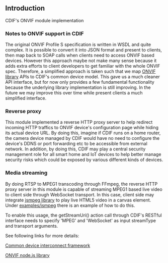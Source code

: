 Introduction
------------
CDIF's ONVIF module implementation

### Notes to ONVIF support in CDIF
The original ONVIF Profile S specification is written in WSDL and quite complex. It is possible to convert it into JSON format and present to clients, then map back to SOAP calls when clients need to access ONVIF based devices. However this approach maybe not make many sense because it adds extra efforts to client developers to get familiar with the whole ONVIF spec. Therefore, a simplified approach is taken such that we map [ONVIF library](https://github.com/agsh/onvif) APIs to CDIF's common device model. This gave us a much cleaner API interface, but for now only provides a few fundamental functionality because the underlying library implementation is still improving. In the future we may improve this over time while present clients a much simplified interface.

### Reverse proxy
This module implemented a reverse HTTP proxy server to help redirect incoming HTTP traffics to ONVIF device's configuration page while hiding its actual device URL. By doing this, imagine if CDIF runs on a home router, the camera device managed by CDIF would have no need to configure the device's DDNS or port forwarding etc to be accessible from external network. In addition, by doing this, CDIF may play a central security management role for all smart home and IoT devices to help better manage security risks which could be exposed by various different kinds of devices.

### Media streaming
By doing RTSP to MPEG1 transcoding through FFmpeg, the reverse HTTP proxy server in this module is capable of streaming MPEG1 based live video to client side through WebSocket transport. In this case, client side may integrate [jsmpeg library](https://github.com/phoboslab/jsmpeg) to play live HTML5 video in a canvas element. Under [examples/jsmpeg](https://github.com/out4b/cdif-onvif-manager/tree/master/examples/jsmpeg) there is an example of how to do this.

To enable this usage, the getStreamUri() action call through CDIF's RESTful interface needs to specify 'MPEG' and 'WebSocket' as input streamType and transport arguments.

See following links for more details: <br/>

[Common device interconnect framework](https://github.com/out4b/cdif)

[ONVIF node.js library](https://github.com/agsh/onvif)
